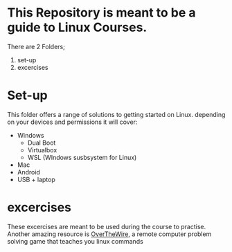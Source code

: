 # This Repository is meant to be a guide to Linux Courses. 
There are 2 Folders;
1) set-up
2) excercises

# Set-up
This folder offers a range of solutions to getting started on Linux. depending on your devices and permissions
it will cover:
- Windows
    - Dual Boot
    - Virtualbox
    - WSL (WIndows susbsystem for Linux)
- Mac
- Android
- USB + laptop

# excercises
These excercises are meant to be used during the course to practise.
Another amazing resource is [OverTheWire](https://overthewire.org/wargames/bandit/bandit0.html), a remote computer problem solving game that teaches you linux commands